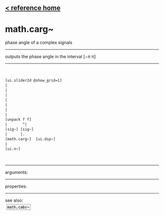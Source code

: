 [< reference home](ceammc_lib.html)
---

# math.carg~


phase angle of a complex signals

---

outputs the phase angle in the interval [−π π]<br>


---


```


[ui.slider2d @show_grid=1]
|
|
|
|
|
|
|
[unpack f f]
|       ^|
[sig~] [sig~]
|      |.
[math.carg~]  [ui.dsp~]
|
[ui.n~]

            
```

---
arguments:


---
properties:


---
see also:<br>
[![math.cabs~](img/object_math.cabs~.png)](math.cabs~.html)

